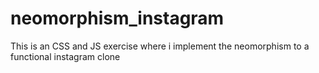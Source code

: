 # neomorphism_instagram
This is an CSS and JS exercise where i implement the neomorphism to a functional instagram clone
